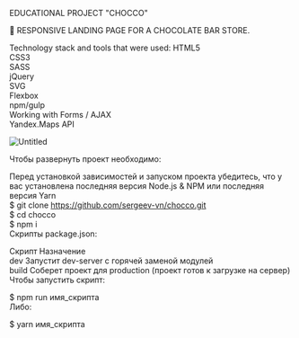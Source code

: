 EDUCATIONAL PROJECT "CHOCCO" <br>

🍫 RESPONSIVE LANDING PAGE FOR A CHOCOLATE BAR STORE.  <BR>

Technology stack and tools that were used:
HTML5 <br>
СSS3 <br>
SASS <br>
jQuery <br>
SVG <br>
Flexbox <br>
npm/gulp <br>
Working with Forms / AJAX <br>
Yandex.Maps API <br>

![Untitled](https://user-images.githubusercontent.com/61902576/155902885-5671dd66-9644-479d-8f13-6c26e0c30098.png)

Чтобы развернуть проект необходимо: <br>

Перед установкой зависимостей и запуском проекта убедитесь, что у вас установлена последняя версия Node.js & NPM или последняя версия Yarn <br>
$ git clone https://github.com/sergeev-vn/chocco.git <br>
$ cd chocco <br>
$ npm i <br>
Скрипты package.json: <br>

Скрипт	Назначение <br>
dev	Запустит dev-server с горячей заменой модулей <br>
build	Соберет проект для production (проект готов к загрузке на сервер) <br>
Чтобы запустить скрипт: <br>

$ npm run имя_скрипта <br>
Либо: <br>

$ yarn имя_скрипта <br>
